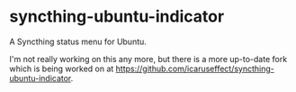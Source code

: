 syncthing-ubuntu-indicator
==========================

A Syncthing status menu for Ubuntu.

I'm not really working on this any more, but there is a more up-to-date fork which is being worked on at https://github.com/icaruseffect/syncthing-ubuntu-indicator.
